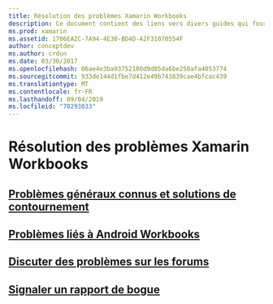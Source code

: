 ```yaml
---
title: Résolution des problèmes Xamarin Workbooks
description: Ce document contient des liens vers divers guides qui fournissent des informations de dépannage pour l’utilisation de Xamarin Workbooks. Le contenu lié aborde les problèmes connus généraux, les problèmes liés aux classeurs Android et fournit des ressources relatives au support technique.
ms.prod: xamarin
ms.assetid: 1706EA2C-7A94-4E30-BD4D-A2F31070554F
author: conceptdev
ms.author: crdun
ms.date: 03/30/2017
ms.openlocfilehash: 06ae4e3ba93752100d9d05da6be258afa4053774
ms.sourcegitcommit: 933de144d1fbe7d412e49b743839cae4bfcac439
ms.translationtype: MT
ms.contentlocale: fr-FR
ms.lasthandoff: 09/04/2019
ms.locfileid: "70293033"
---
```

# <a name="troubleshooting-xamarin-workbooks"></a>Résolution des problèmes Xamarin Workbooks

## <a name="general-known-issues--workaroundsgeneralmd"></a>[Problèmes généraux connus et solutions de contournement](general.md)

## <a name="issues-with-android-workbooksandroidmd"></a>[Problèmes liés à Android Workbooks](android.md)

## <a name="discuss-issues-on-the-forumsforums"></a>[Discuter des problèmes sur les forums][forums]

## <a name="file-a-bug-reporttoolsworkbooksinstallmdreporting-bugs"></a>[Signaler un rapport de bogue](~/tools/workbooks/install.md#reporting-bugs)

[forums]: https://forums.xamarin.com/categories/inspector
